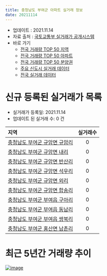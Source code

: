 ```yaml
---
title: 충청남도 부여군 아파트 실거래 정보
date: 20211114
---
```


* 업데이트 : 2021.11.14
* 자료 출처 : [국토교통부 실거래가 공개시스템](http://rt.molit.go.kr)
* 바로 가기
    * [전국 거래량 TOP 50 지역](https://apt-info.github.io/apt-trade-info/tr)
    * [전국 거래량 TOP 50 아파트](https://apt-info.github.io/apt-trade-info/ta)
    * [전국 거래량 TOP 50 분양권](https://apt-info.github.io/apt-trade-info/tb)
    * [주요 신도시 실거래 데이터](https://apt-info.github.io/apt-trade-info/newtown)
    * [전국 실거래 데이터](https://apt-info.github.io/apt-trade-info/all)



<script async src="https://pagead2.googlesyndication.com/pagead/js/adsbygoogle.js"></script>
<!-- 기본광고 -->
<ins class="adsbygoogle"
     style="display:block"
     data-ad-client="ca-pub-1142216861245946"
     data-ad-slot="4805727019"
     data-ad-format="auto"
     data-full-width-responsive="true"></ins>
<script>
     (adsbygoogle = window.adsbygoogle || []).push({});
</script>


# 신규 등록된 실거래가 목록

* 실거래가 등록일: 2021.11.14
* 업데이트 된 실거래 수: 0 건


|지역|실거래수|
|:---|:---:|
|[충청남도 부여군 규암면 규암리](https://apt-info.github.io/apt-trade-info/r1816)|0|
|[충청남도 부여군 규암면 내리](https://apt-info.github.io/apt-trade-info/r3552)|0|
|[충청남도 부여군 규암면 반산리](https://apt-info.github.io/apt-trade-info/r1810)|0|
|[충청남도 부여군 규암면 석우리](https://apt-info.github.io/apt-trade-info/r1812)|0|
|[충청남도 부여군 규암면 외리](https://apt-info.github.io/apt-trade-info/r1813)|0|
|[충청남도 부여군 규암면 합송리](https://apt-info.github.io/apt-trade-info/r1811)|0|
|[충청남도 부여군 부여읍 구아리](https://apt-info.github.io/apt-trade-info/r1815)|0|
|[충청남도 부여군 부여읍 동남리](https://apt-info.github.io/apt-trade-info/r1808)|0|
|[충청남도 부여군 부여읍 쌍북리](https://apt-info.github.io/apt-trade-info/r1809)|0|
|[충청남도 부여군 홍산면 남촌리](https://apt-info.github.io/apt-trade-info/r1814)|0|



<script async src="https://pagead2.googlesyndication.com/pagead/js/adsbygoogle.js"></script>
<!-- 기본광고 -->
<ins class="adsbygoogle"
     style="display:block"
     data-ad-client="ca-pub-1142216861245946"
     data-ad-slot="4805727019"
     data-ad-format="auto"
     data-full-width-responsive="true"></ins>
<script>
     (adsbygoogle = window.adsbygoogle || []).push({});
</script>


# 최근 5년간 거래량 추이


<div style="width:100%;">
    <canvas id="deal_progress" height="200"></canvas>
</div>

<script>
new Chart(document.getElementById("deal_progress"), {
    type: 'line',
    data: {
        labels: ['16.01','16.02','16.03','16.04','16.05','16.06','16.07','16.08','16.09','16.10','16.11','16.12','17.01','17.02','17.03','17.04','17.05','17.06','17.07','17.08','17.09','17.10','17.11','17.12','18.01','18.02','18.03','18.04','18.05','18.06','18.07','18.08','18.09','18.10','18.11','18.12','19.01','19.02','19.03','19.04','19.05','19.06','19.07','19.08','19.09','19.10','19.11','19.12','20.01','20.02','20.03','20.04','20.05','20.06','20.07','20.08','20.09','20.10','20.11','20.12','21.01','21.02','21.03','21.04','21.05','21.06','21.07','21.08','21.09','21.10','21.11'],
        datasets: [{
            label: '매매/분양권',
            data: [15,17,15,12,7,9,11,16,8,14,8,17,10,7,14,18,14,5,10,15,9,14,9,10,17,8,26,19,24,19,21,22,19,13,12,10,16,13,17,16,11,14,10,10,15,17,18,14,17,27,19,20,16,26,28,20,21,14,28,16,20,19,23,22,15,14,18,16,10,20,8],
            borderColor: "rgba(66, 133, 243, 1)",
            backgroundColor: "rgba(66, 133, 243, 0.05)",
            borderWidth: 1,
            pointRadius: 0,
            fill: false,
            lineTension: 0
        },{
            label: '전/월세',
            data: [7,5,3,8,4,9,13,8,7,7,5,5,11,10,12,2,5,12,9,3,4,3,3,2,8,10,13,8,16,17,27,19,10,49,27,17,14,25,19,20,8,13,21,9,13,14,13,9,22,20,15,13,4,7,10,3,5,6,3,8,5,7,7,4,9,4,5,3,5,1,0],
            borderColor: "rgba(255, 90, 0, 1)",
            backgroundColor: "rgba(255, 90, 0, 0.05)",
            borderWidth: 1,
            pointRadius: 0,
            fill: false,
            lineTension: 0
        },{
            label: '합계',
            data: [22,22,18,20,11,18,24,24,15,21,13,22,21,17,26,20,19,17,19,18,13,17,12,12,25,18,39,27,40,36,48,41,29,62,39,27,30,38,36,36,19,27,31,19,28,31,31,23,39,47,34,33,20,33,38,23,26,20,31,24,25,26,30,26,24,18,23,19,15,21,8],
            borderColor: "rgba(0, 0, 0, 1)",
            backgroundColor: "rgba(0, 0, 0, 0.03)",
            borderWidth: 0.1,
            pointRadius: 0,
            fill: true,
            lineTension: 0
        }
        ]
    },
    options: {
        responsive: true,
        title: {
            display: false
        },
        tooltips: {
            mode: 'index',
            intersect: false
        },
        hover: {
            mode: 'nearest',
            intersect: true
        },
        scales: {
            xAxes: [{
                display: true,
                scaleLabel: {
                    display: true,
                    labelString: '년/월'
                }
            }],
            yAxes: [{
                display: true,
                ticks: {
                    suggestedMin: 0,
                },
                scaleLabel: {
                    display: true,
                    labelString: '실거래 수'
                }
            }]
        }
    }
});

</script>


[![image](https://apt-info.github.io/images/2020-01-03-apt-trade-info/1024x500.png)](https://play.google.com/store/apps/details?id=com.aptinfo.apttradeinfo)

